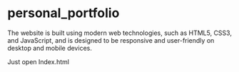 # personal_portfolio
The website is built using modern web technologies, such as HTML5, CSS3, and JavaScript, and is designed to be responsive and user-friendly on desktop and mobile devices.


Just open Index.html
